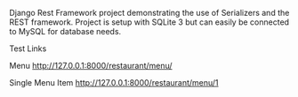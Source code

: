Django Rest Framework project demonstrating the use of Serializers and the REST framework. Project is setup with SQLite 3 but can easily be connected to MySQL for database needs. 


Test Links

Menu
http://127.0.0.1:8000/restaurant/menu/


Single Menu Item
http://127.0.0.1:8000/restaurant/menu/1


